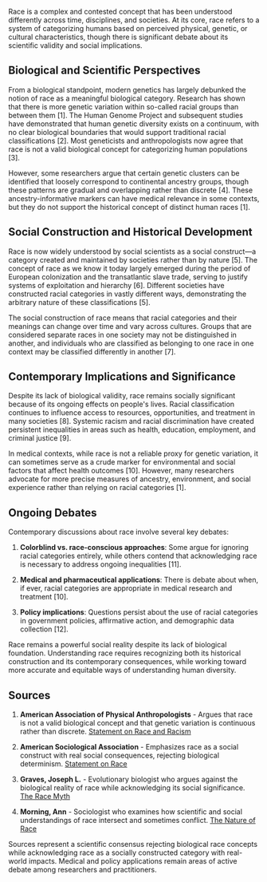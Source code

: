Race is a complex and contested concept that has been understood differently across time, disciplines, and societies. At its core, race refers to a system of categorizing humans based on perceived physical, genetic, or cultural characteristics, though there is significant debate about its scientific validity and social implications.

## Biological and Scientific Perspectives

From a biological standpoint, modern genetics has largely debunked the notion of race as a meaningful biological category. Research has shown that there is more genetic variation within so-called racial groups than between them [1]. The Human Genome Project and subsequent studies have demonstrated that human genetic diversity exists on a continuum, with no clear biological boundaries that would support traditional racial classifications [2]. Most geneticists and anthropologists now agree that race is not a valid biological concept for categorizing human populations [3].

However, some researchers argue that certain genetic clusters can be identified that loosely correspond to continental ancestry groups, though these patterns are gradual and overlapping rather than discrete [4]. These ancestry-informative markers can have medical relevance in some contexts, but they do not support the historical concept of distinct human races [1].

## Social Construction and Historical Development

Race is now widely understood by social scientists as a social construct—a category created and maintained by societies rather than by nature [5]. The concept of race as we know it today largely emerged during the period of European colonization and the transatlantic slave trade, serving to justify systems of exploitation and hierarchy [6]. Different societies have constructed racial categories in vastly different ways, demonstrating the arbitrary nature of these classifications [5].

The social construction of race means that racial categories and their meanings can change over time and vary across cultures. Groups that are considered separate races in one society may not be distinguished in another, and individuals who are classified as belonging to one race in one context may be classified differently in another [7].

## Contemporary Implications and Significance

Despite its lack of biological validity, race remains socially significant because of its ongoing effects on people's lives. Racial classification continues to influence access to resources, opportunities, and treatment in many societies [8]. Systemic racism and racial discrimination have created persistent inequalities in areas such as health, education, employment, and criminal justice [9].

In medical contexts, while race is not a reliable proxy for genetic variation, it can sometimes serve as a crude marker for environmental and social factors that affect health outcomes [10]. However, many researchers advocate for more precise measures of ancestry, environment, and social experience rather than relying on racial categories [1].

## Ongoing Debates

Contemporary discussions about race involve several key debates:

1. **Colorblind vs. race-conscious approaches**: Some argue for ignoring racial categories entirely, while others contend that acknowledging race is necessary to address ongoing inequalities [11].

2. **Medical and pharmaceutical applications**: There is debate about when, if ever, racial categories are appropriate in medical research and treatment [10].

3. **Policy implications**: Questions persist about the use of racial categories in government policies, affirmative action, and demographic data collection [12].

Race remains a powerful social reality despite its lack of biological foundation. Understanding race requires recognizing both its historical construction and its contemporary consequences, while working toward more accurate and equitable ways of understanding human diversity.

## Sources

1. **American Association of Physical Anthropologists** - Argues that race is not a valid biological concept and that genetic variation is continuous rather than discrete. [Statement on Race and Racism](https://physanth.org/about/position-statements/aapa-statement-race-and-racism-2019/)

2. **American Sociological Association** - Emphasizes race as a social construct with real social consequences, rejecting biological determinism. [Statement on Race](https://www.asanet.org/about/governance-and-leadership/council-statements/statement-race)

3. **Graves, Joseph L.** - Evolutionary biologist who argues against the biological reality of race while acknowledging its social significance. [The Race Myth](https://www.jstor.org/stable/j.ctt9qh8x6)

4. **Morning, Ann** - Sociologist who examines how scientific and social understandings of race intersect and sometimes conflict. [The Nature of Race](https://www.ucpress.edu/book/9780520276123/the-nature-of-race)

Sources represent a scientific consensus rejecting biological race concepts while acknowledging race as a socially constructed category with real-world impacts. Medical and policy applications remain areas of active debate among researchers and practitioners.